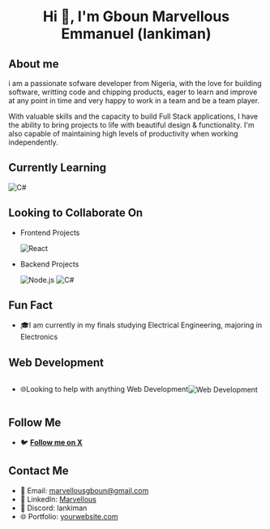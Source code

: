 # <h1 align="center"> Hi 👋, I'm Gboun Marvellous Emmanuel (lankiman)</h1>

## About me

i am a passionate sofware developer from Nigeria, with the love for building software, writting code and chipping products, eager to learn and improve at any point in time and very happy to work in a team and be a team player.

With valuable skills and the capacity to build Full Stack applications, I have the ability to bring projects to life with beautiful design & functionality. I'm also capable of maintaining high levels of productivity when working independently.

## Currently Learning

 <img src="https://img.shields.io/badge/C%23-239120?style=for-the-badge&logo=c-sharp&logoColor=white" alt="C#"/>

## Looking to Collaborate On

- Frontend Projects

   <img src="https://img.shields.io/badge/React-20232A?style=for-the-badge&logo=react&logoColor=61DAFB" alt="React"/>

- Backend Projects

    <img src="https://img.shields.io/badge/Node.js-43853D?style=for-the-badge&logo=node-dot-js&logoColor=white" alt="Node.js"/>

    <img src="https://img.shields.io/badge/C%23-239120?style=for-the-badge&logo=c-sharp&logoColor=white" alt="C#"/>

## Fun Fact

- 🎓I am currently in my finals studying Electrical Engineering, majoring in Electronics

## Web Development

- <div style="display: flex; align-items: center;">
  <p>🌐Looking to help with anything Web Development</p>
  <img src="https://img.shields.io/badge/Web%202.0-4285F4?style=for-the-badge&logo=html5&logoColor=white" alt="Web Development"/>
  </div>

## Follow Me

- 🐦 [**Follow me on X**](https://x.com/Lanki_Man)

## Contact Me

- 📧 Email: [marvellousgboun@gmail.com](mailto:marvellousgboun@gmail.com)
- 💼 LinkedIn: [Marvellous](https://www.linkedin.com/in/marvellous-gboun)
- 💬 Discord: lankiman
- 🌐 Portfolio: [yourwebsite.com](https://yourwebsite.com)
